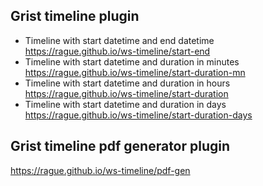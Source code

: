 ## Grist timeline plugin
- Timeline with start datetime and end datetime  
<https://rague.github.io/ws-timeline/start-end>
- Timeline with start datetime and duration in minutes  
<https://rague.github.io/ws-timeline/start-duration-mn>
- Timeline with start datetime and duration in hours  
<https://rague.github.io/ws-timeline/start-duration>
- Timeline with start datetime and duration in days  
<https://rague.github.io/ws-timeline/start-duration-days>

## Grist timeline pdf generator plugin
<https://rague.github.io/ws-timeline/pdf-gen>
